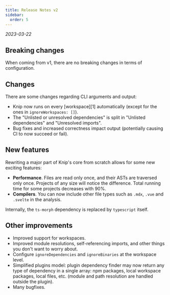 ```yaml
---
title: Release Notes v2
sidebar:
  order: 5
---
```


_2023-03-22_

## Breaking changes

When coming from v1, there are no breaking changes in terms of configuration.

## Changes

There are some changes regarding CLI arguments and output:

- Knip now runs on every \[workspace]\[1] automatically (except for the ones in
  `ignoreWorkspaces: []`).
- The "Unlisted or unresolved dependencies" is split in "Unlisted dependencies"
  and "Unresolved imports".
- Bug fixes and increased correctness impact output (potentially causing CI to
  now succeed or fail).

## New features

Rewriting a major part of Knip's core from scratch allows for some new exciting
features:

- **Performance**. Files are read only once, and their ASTs are traversed only
  once. Projects of any size will notice the difference. Total running time for
  some projects decreases with 90%.
- **Compilers**. You can now include other file types such as `.mdx`, `.vue` and
  `.svelte` in the analysis.

Internally, the `ts-morph` dependency is replaced by `typescript` itself.

## Other improvements

- Improved support for workspaces.
- Improved module resolutions, self-referencing imports, and other things you
  don't want to worry about.
- Configure `ignoreDependencies` and `ignoreBinaries` at the workspace level.
- Simplified plugins model: plugin dependency finder may now return any type of
  dependency in a single array: npm packages, local workspace packages, local
  files, etc. (module and path resolution are handled outside the plugin).
- Many bugfixes.
